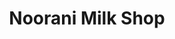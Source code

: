 ---
title: "Noorani Milk Shop"
url: /karachi/noorani-milk-shop-w3q8-76p-federal-b-area-block-12-gulberg-town/
shop: dairy
---